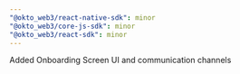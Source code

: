 ```yaml
---
"@okto_web3/react-native-sdk": minor
"@okto_web3/core-js-sdk": minor
"@okto_web3/react-sdk": minor
---
```


Added Onboarding Screen UI and communication channels
